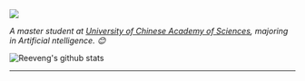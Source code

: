 <img src="https://github.com/FavorMylikes/FavorMylkes/main/svg.svg"/>


<p><em>A master student at <a href="https://www.ucas.ac.cn/">University of Chinese Academy of Sciences</a>, majoring in Artificial ntelligence. 😊</br>
</em></p>

![Reeveng's github stats](https://github-readme-stats.vercel.app/api?username=FavorMylikes&show_icons=true&title_color=fff&icon_color=79ff97&text_color=9f9f9f&bg_color=151515)

---
